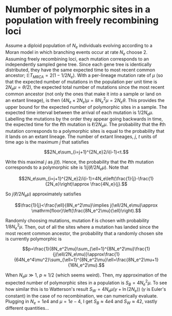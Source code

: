 
# Number of polymorphic sites in a population with freely recombining loci

Assume a diploid population of $N_e$ individuals evolving according to a Moran model in which branching events occur at rate $N_e$ choose $2$. Assuming freely recombining loci, each mutation corresponds to an independently sampled gene tree. Since each gene tree is identically distributed, they have the same expected time to most recent common ancestor; $\mathbb ET_{MRCA}=2(1-1/2N_e)$. With a per-lineage mutation rate of $\mu$ (so that the expected number of mutations in the population per unit time is $2N_e\mu=\theta/2$), the expected total number of mutations since the most recent common ancestor (not only the ones that make it into a sample or land on an extant lineage), is then $(4N_e\times2N_e)\mu=8N_e^2\mu=2N_e\theta$. This provides the upper bound for the expected number of polymorphic sites in a sample. The expected time interval between the arrival of each mutation is $1/2N_e\mu$. Labelling the mutations by the order they appear going backwards in time, the expected time for the $\ell$th mutation is $\ell/2N_e\mu$. The probability that the $\ell$th mutation corresponds to a polymorphic sites is equal to the probability that it lands on an extant lineage. The number of extant lineages, $j$, $t$ units of time ago is the maximum $j$ that satisfies

$$2N_e\sum_{i=j+1}^{2N_e}2/i(i-1)<t.$$

Write this maximal $j$ as $j(t)$. Hence, the probability that the $\ell$th mutation corresponds to a polymorphic site is $1/j(\ell/2N_e\mu)$. Note that

$$2N_e\sum_{i=j+1}^{2N_e}2/i(i-1)=4N_e\left(\frac{1}{j}-\frac{1}{2N_e}\right)\approx \frac{4N_e}{j}.$$

So $j(\ell/2N_e\mu)$ approximately satisfies

$$\frac{1}{j}<\frac{\ell}{8N_e^2\mu}\implies j(\ell/2N_e\mu)\approx \mathrm{floor}\left(\frac{8N_e^2\mu}{\ell}\right).$$

Randomly choosing mutations, mutation $\ell$ is chosen with probability $1/8N_e^2\mu$. Then, out of all the sites where a mutation has landed since the most recent common ancestor, the probability that a randomly chosen site is currently polymorphic is

$$p=\frac{1}{8N_e^2\mu}\sum_{\ell=1}^{8N_e^2\mu}\frac{1}{j(\ell/2N_e\mu)}\approx\frac{1}{64N_e^4\mu^2}\sum_{\ell=1}^{8N_e^2\mu}\ell=\frac{8N_e^2\mu+1}{16N_e^2\mu}.$$

When $N_e\mu\gg1$, $p\approx1/2$ (which seems weird). Then, my approximation of the expected number of polymorphic sites in a population is $S_B=4N_e^2\mu$. To see how similar this is to Watterson's result $S_W=4N_e\mu(\gamma+\ln(2N_e))$  ($\gamma$ is Euler's constant) in the case of no recombination, we can numerically evaluate. Plugging in $N_e=1e4$ and $\mu=1e-4$, I get $S_B\approx4e4$ and $S_W\approx42$, vastly different quantities...
